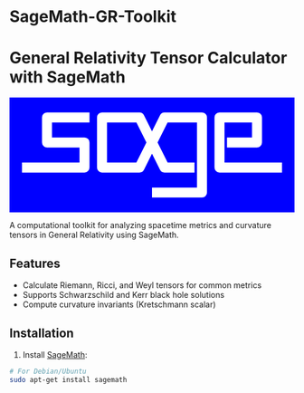 # SageMath-GR-Toolkit
# General Relativity Tensor Calculator with SageMath

<?xml version="1.0" standalone="no"?><!DOCTYPE svg PUBLIC "-//W3C//DTD SVG 1.1//EN" "http://www.w3.org/Graphics/SVG/1.1/DTD/svg11.dtd"><svg xmlns="http://www.w3.org/2000/svg" width="570" height="230" viewBox="23 2 114 46"><g style="stroke-width:4;stroke-linejoin:round;stroke:#fff;fill:none"><rect x="0" y="0" width="150" height="50" style="fill:blue"/><polyline points="55,10 38,10 38,20 53,20 53,30 28,30"/><polyline points="97,30 85,30 75,10 60,10 60,30 75,30 85,10 100,10 100,40 80,40"/><polyline points="132,30 107,30 107,10 122,10 122,20 110,20"/></g></svg>
A computational toolkit for analyzing spacetime metrics and curvature tensors in General Relativity using SageMath.

## Features
- Calculate Riemann, Ricci, and Weyl tensors for common metrics
- Supports Schwarzschild and Kerr black hole solutions
- Compute curvature invariants (Kretschmann scalar)

## Installation
1. Install [SageMath](https://www.sagemath.org/download.html):
```bash
# For Debian/Ubuntu
sudo apt-get install sagemath




